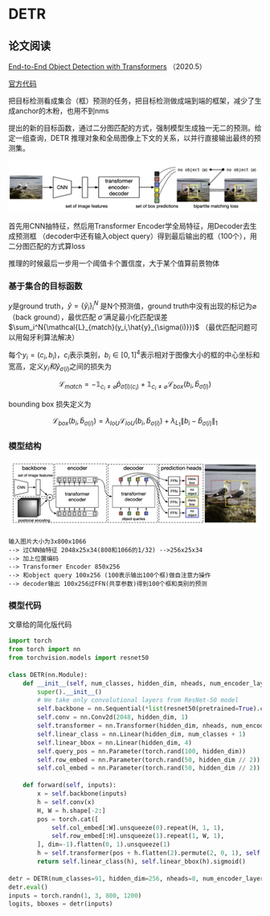 # DETR

## 论文阅读

[End-to-End Object Detection with Transformers](https://arxiv.org/pdf/2005.12872.pdf)
（2020.5）

[官方代码](https://github.com/facebookresearch/detr)

把目标检测看成集合（框）预测的任务，把目标检测做成端到端的框架，减少了生成anchor的木粉，也用不到nms

提出的新的目标函数，通过二分图匹配的方式，强制模型生成独一无二的预测。给定一组查询，DETR 推理对象和全局图像上下文的关系，以并行直接输出最终的预测集。

![DETR_1](../img/DeepLearning/DETR_1.png)

首先用CNN抽特征，然后用Transformer Encoder学全局特征，用Decoder去生成预测框
（decoder中还有输入object query）得到最后输出的框（100个），用二分图匹配的方式算loss

推理的时候最后一步用一个阈值卡个置信度，大于某个值算前景物体

### 基于集合的目标函数

$y$是ground truth，$\hat{y} = \{ \hat{y}_i \}_i ^N$ 是N个预测值，ground truth中没有出现的标记为$\varnothing$ （back ground），最优匹配 $\hat{\sigma}$ 满足最小化匹配误差$\sum_i^N{\mathcal{L}_{match}(y_i,\hat{y}_{\sigma(i)}})$ （最优匹配问题可以用匈牙利算法解决）

每个$y_i = (c_i,b_i)$，$c_i$表示类别，$b_i \in {[0,1]}^4$表示相对于图像大小的框的中心坐标和宽高，定义$y_i和\hat{y}_{\sigma(i)}$之间的损失为

$$
\mathcal{L}_{match} = - \mathbb{1}_{c_i \neq \varnothing}\hat{p}_{\hat{\sigma}(i)(c_i)} + \mathbb{1}_{c_i \neq \varnothing} \mathcal{L}_{box}(b_i,\hat{b}_{\hat{\sigma}(i)})
$$

bounding box 损失定义为

$$
\mathcal{L}_{box}(b_i,\hat{b}_{\sigma(i)}) = \lambda_{IoU}\mathcal{L}_{IoU}(b_i,\hat{b}_{\sigma(i)}) + \lambda_{L_1}  \lVert b_i - \hat{b}_{\sigma(i)} \rVert_1
$$

### 模型结构

![DETR_2](../img/DeepLearning/DETR_2.png)

```text
输入图片大小为3x800x1066
--> 过CNN抽特征 2048x25x34(800和1066的1/32) -->256x25x34
--> 加上位置编码
--> Transformer Encoder 850x256
--> 和object query 100x256 (100表示输出100个框)做自注意力操作
--> decoder输出 100x256过FFN(共享参数)得到100个框和类别的预测
```

### 模型代码

文章给的简化版代码

```python
import torch
from torch import nn
from torchvision.models import resnet50

class DETR(nn.Module):
    def __init__(self, num_classes, hidden_dim, nheads, num_encoder_layers, num_decoder_layers):
        super().__init__()
        # We take only convolutional layers from ResNet-50 model
        self.backbone = nn.Sequential(*list(resnet50(pretrained=True).children())[:-2])
        self.conv = nn.Conv2d(2048, hidden_dim, 1)
        self.transformer = nn.Transformer(hidden_dim, nheads, num_encoder_layers, num_decoder_layers)
        self.linear_class = nn.Linear(hidden_dim, num_classes + 1)
        self.linear_bbox = nn.Linear(hidden_dim, 4)
        self.query_pos = nn.Parameter(torch.rand(100, hidden_dim))
        self.row_embed = nn.Parameter(torch.rand(50, hidden_dim // 2))
        self.col_embed = nn.Parameter(torch.rand(50, hidden_dim // 2))

    def forward(self, inputs):
        x = self.backbone(inputs)
        h = self.conv(x)
        H, W = h.shape[-2:]
        pos = torch.cat([
            self.col_embed[:W].unsqueeze(0).repeat(H, 1, 1),
            self.row_embed[:H].unsqueeze(1).repeat(1, W, 1),
        ], dim=-1).flatten(0, 1).unsqueeze(1)
        h = self.transformer(pos + h.flatten(2).permute(2, 0, 1), self.query_pos.unsqueeze(1))
        return self.linear_class(h), self.linear_bbox(h).sigmoid()

detr = DETR(num_classes=91, hidden_dim=256, nheads=8, num_encoder_layers=6, num_decoder_layers=6)
detr.eval()
inputs = torch.randn(1, 3, 800, 1200)
logits, bboxes = detr(inputs)
```
